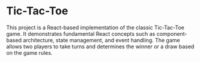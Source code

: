 # Tic-Tac-Toe

This project is a React-based implementation of the classic Tic-Tac-Toe game. It demonstrates fundamental React concepts such as component-based architecture, state management, and event handling. The game allows two players to take turns and determines the winner or a draw based on the game rules.